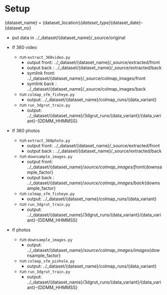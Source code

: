 # Setup

{dataset_name} = {dataset_location}_{dataset_type}_{dataset_date}-{dataset_no}

- put data in ../_dataset/{dataset_name}/_source/original

- If 360 video
    - run `extract_360video.py`
        - output front: ../_dataset/{dataset_name}/_source/extracted/front
        - output back : ../_dataset/{dataset_name}/_source/extracted/back
        - symlink front: ../_dataset/{dataset_name}/_source/colmap_images/front
        - symlink back : ../_dataset/{dataset_name}/_source/colmap_images/back
    - run `colmap_sfm_fisheye.py`
        - output: ../_dataset/{dataset_name}/colmap_runs/{data_variant}
    - run `run_3dgrut_train.py`
        - output: ../_dataset/{dataset_name}/3dgrut_runs/{data_variant}/{data_variant}-{DDMM_HHMMSS}
- If 360 photos
    - run `extract_360photo.py`
        - output front: ../_dataset/{dataset_name}/_source/extracted/front
        - output back : ../_dataset/{dataset_name}/_source/extracted/back
    - run `downsample_images.py`
        - output front: ../_dataset/{dataset_name}/_source/colmap_images/front_{downsample_factor}
        - output back : ../_dataset/{dataset_name}/_source/colmap_images/back_{downsample_factor}
    - run `colmap_sfm_fisheye.py`
        - output: ../_dataset/{dataset_name}/colmap_runs/{data_variant}
    - run `run_3dgrut_train.py`
        - output: ../_dataset/{dataset_name}/3dgrut_runs/{data_variant}/{data_variant}-{DDMM_HHMMSS}
- If photos
    - run `downsample_images.py`
        - output: ../_dataset/{dataset_name}/_source/colmap_images/images_{downsample_factor}
    - run `colmap_sfm_pinhole.py`
        - output: ../_dataset/{dataset_name}/colmap_runs/{data_variant}
    - run `run_3dgrut_train.py`
        - output: ../_dataset/{dataset_name}/3dgrut_runs/{data_variant}/{data_variant}-{DDMM_HHMMSS}